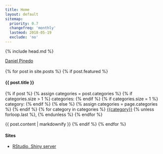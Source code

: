 ```yaml
---
title: Home
layout: default
sitemap:
  priority: 0.7
  changefreq: 'monthly'
  lastmod: 2018-05-19
  exclude: 'no'
---
```

{% include head.md %}

<script type="text/javascript" src="https://platform.linkedin.com/badges/js/profile.js" async defer></script>
<div class="LI-profile-badge"  data-version="v1" data-size="medium" data-locale="en_US" data-type="horizontal" data-theme="dark" data-vanity="danielpinedo"><a class="LI-simple-link" href='https://www.linkedin.com/in/danielpinedo?trk=profile-badge'>Daniel Pinedo</a></div><br />

<div class = "featured-posts">
{% for post in site.posts %}
  {% if post.featured %}
    <h4>
      {{ post.title }} 
    </h4>
    <div class="post-categories">
      <p>
      {% if post %}
        {% assign categories = post.categories %}
        {% if categories.size > 1 %} categories: {% endif %}
        {% if categories.size = 1 %} category: {% endif %}
      {% else %}
        {% assign categories = page.categories %}
      {% endif %}
      {% for category in categories %}
        <a href="{{site.baseurl}}/categories/#{{category|slugize}}">{{category}}</a>
      {% unless forloop.last %},&nbsp;{% endunless %}
      {% endfor %}
      </p>
     </div>
    {{ post.content | markdownify }}
  {% endif %}
{% endfor %}
</div>

#### Sites
* [RStudio, Shiny server](https://r.pinedo.org)
